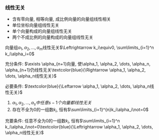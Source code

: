 ### 线性无关 
- 含有零向量, 相等向量, 成比例向量的向量组线性相关  
- 单位坐标向量组线性无关  
- 单个向量构成的向量组线性无关  
- 两个不成比例的向量构成的向量组线性无关 

向量组$\alpha_1, \alpha_2, \dots, \alpha_m$线性无关$\Leftrightarrow k_i\equiv0, \sum\limits_{i=1}^n k_i\alpha_i=0$

充分条件: $\exists \alpha_{n+1}向量, 使\alpha_1, \alpha_2, \dots, \alpha_n, \alpha_{n+1}仍线性无关\textcolor{blue}{\Rightarrow \alpha_1, \alpha_2, \dots, \alpha_n线性无关}$

必要条件: $\textcolor{blue}{\Leftarrow \alpha_1, \alpha_2, \dots, \alpha_n线性无关}$
1. $\alpha_1, \alpha_2, \dots, \alpha_s中任意s-1个向量都线性无关$  
2. 存在不全为0的一组数$k_i$, 恒有$\sum\limits_{i=1}^{n}k_i\alpha_i\not=0$

充要条件: 任意不全为0的一组数$k_i$, 恒有$\sum\limits_{i=1}^n k_i\alpha_i\not=0\textcolor{blue}{\Leftrightarrow \alpha_1, \alpha_2, \dots, \alpha_n线性无关}$
